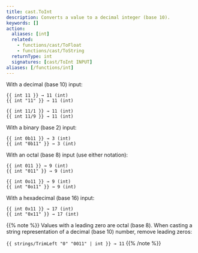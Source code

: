```yaml
---
title: cast.ToInt
description: Converts a value to a decimal integer (base 10).
keywords: []
action:
  aliases: [int]
  related:
    - functions/cast/ToFloat
    - functions/cast/ToString
  returnType: int
  signatures: [cast/ToInt INPUT]
aliases: [/functions/int]
---
```


With a decimal (base 10) input:

```go-html-template
{{ int 11 }} → 11 (int)
{{ int "11" }} → 11 (int)

{{ int 11/1 }} → 11 (int)
{{ int 11/9 }} → 11 (int)
```

With a binary (base 2) input:

```go-html-template
{{ int 0b11 }} → 3 (int)
{{ int "0b11" }} → 3 (int)
```

With an octal (base 8) input (use either notation):

```go-html-template
{{ int 011 }} → 9 (int)
{{ int "011" }} → 9 (int)

{{ int 0o11 }} → 9 (int)
{{ int "0o11" }} → 9 (int)
```

With a hexadecimal (base 16) input:

```go-html-template
{{ int 0x11 }} → 17 (int)
{{ int "0x11" }} → 17 (int)
```

{{% note %}}
Values with a leading zero are octal (base 8). When casting a string representation of a decimal (base 10) number, remove leading zeros:

`{{ strings/TrimLeft "0" "0011" | int }} → 11`
{{% /note %}}
